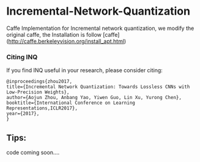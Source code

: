 # Incremental-Network-Quantization
Caffe Implementation for Incremental network quantization, we modify the original caffe, the Installation is follow [caffe] (http://caffe.berkeleyvision.org/install_apt.html)

### Citing INQ

If you find INQ useful in your research, please consider citing:

	@inproceedings{zhou2017,
	title={Incremental Network Quantization: Towards Lossless CNNs with Low-Precision Weights},
	author={Aojun Zhou, Anbang Yao, Yiwen Guo, Lin Xu, Yurong Chen},
	booktitle={International Conference on Learning Representations,ICLR2017},
	year={2017},
	}
	

## Tips:


code coming soon....
